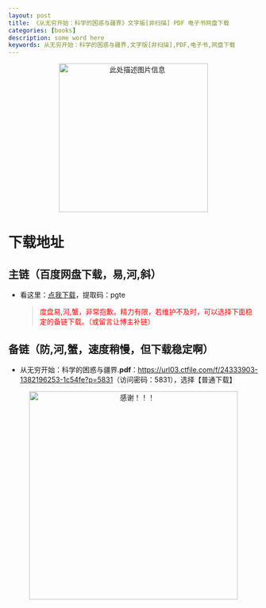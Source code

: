 ```yaml
---
layout: post
title: 《从无穷开始：科学的困惑与疆界》文字版[非扫描] PDF 电子书网盘下载
categories: [books]
description: some word here
keywords: 从无穷开始：科学的困惑与疆界,文字版[非扫描],PDF,电子书,网盘下载
---
```


<div align="center"><img src="https://pic.imgdb.cn/item/67063216d29ded1a8c78c386.png" alt="此处描述图片信息" width="300px" height="auto"></div>

# 下载地址

## 主链（百度网盘下载，易,河,斜）

- 看这里：[点我下载](https://pan.baidu.com/s/1iMXUbSbtZQZjDcqDmnWUyw?pwd=pgte)，提取码：pgte

  > <p style="color:red" >度盘易,河,蟹，非常抱歉。精力有限，若维护不及时，可以选择下面稳定的备链下载。（或留言让博主补链）</p>

## 备链（防,河,蟹，速度稍慢，但下载稳定啊）

- 从无穷开始：科学的困惑与疆界.**pdf**：<https://url03.ctfile.com/f/24333903-1382196253-1c54fe?p=5831>（访问密码：5831），选择【普通下载】

<div align="center"><img src="https://pic.imgdb.cn/item/6707df6bd29ded1a8ce37031.gif" alt="感谢！！！" width="420px" height="auto"/></div>

